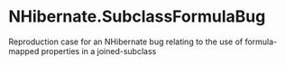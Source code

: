 # NHibernate.SubclassFormulaBug
Reproduction case for an NHibernate bug relating to the use of formula-mapped properties in a joined-subclass
